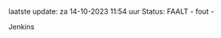 laatste update: 
za 14-10-2023 11:54   uur 
Status: FAALT - fout - 
<div class="service R">Jenkins</div>